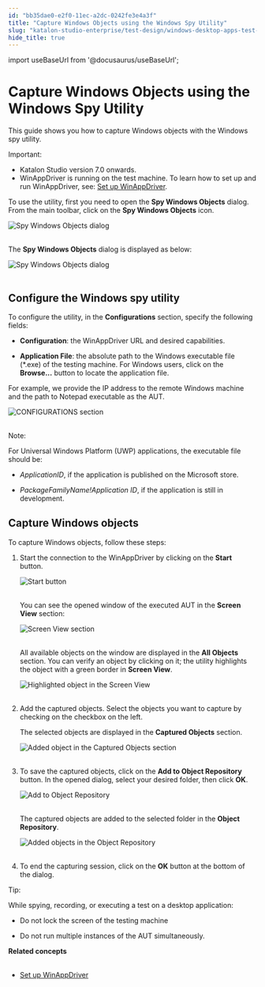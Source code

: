 ```yaml
---
id: "bb35dae0-e2f0-11ec-a2dc-0242fe3e4a3f"
title: "Capture Windows Objects using the Windows Spy Utility"
slug: "katalon-studio-enterprise/test-design/windows-desktop-apps-test-design/windows-record-and-spy-utilities/capture-windows-objects-using-the-windows-spy-utility"
hide_title: true
---
```

import useBaseUrl from '@docusaurus/useBaseUrl';


# <a id="id" class="anchor_top_offset"/><a id="ariaid-title1" class="anchor_top_offset"/>Capture Windows Objects using the Windows Spy Utility

<p xmlns="http://www.w3.org/1999/xhtml" className="p">This guide shows you how to capture Windows objects with the   Windows spy utility.</p> 
<div xmlns="http://www.w3.org/1999/xhtml" className="note important note_important"><span className="note__title">Important:</span> 
  <ul className="ul"><li className="li">Katalon Studio version 7.0 onwards.</li><li className="li">WinAppDriver is running on the test machine. To learn how to
      set up and run WinAppDriver, see: <a className="xref" href="/docs/legacy/katalon-studio-enterprise/create-tests-and-projects/configure-test-cases/windows-desktop-apps-testing/set-up-winappdriver">Set
        up WinAppDriver</a>.</li></ul>
</div>
<p xmlns="http://www.w3.org/1999/xhtml" className="p">To use the utility, first you need to open the <strong className="ph b">Spy     Windows Objects</strong> dialog. From the main toolbar, click on   the <strong className="ph b">Spy Windows Objects</strong> icon.</p> 
<p xmlns="http://www.w3.org/1999/xhtml" className="p">   <img className="image" src={useBaseUrl("https://github.com/katalon-studio/docs-images/raw/master/katalon-studio/docs/windows-spy-tutorial/KS-Windows-Spy-Objects-button.png")} alt="Spy Windows Objects dialog" /><br /><br /> </p> 
<p xmlns="http://www.w3.org/1999/xhtml" className="p">The <strong className="ph b">Spy Windows Objects</strong> dialog is displayed as   below:</p> 
<p xmlns="http://www.w3.org/1999/xhtml" className="p">   <img className="image" src={useBaseUrl("https://github.com/katalon-studio/docs-images/raw/master/katalon-studio/docs/windows-spy-tutorial/KS-Windows-Object-Spy-dialog.png")} alt="Spy Windows Objects dialog" /><br /><br /> </p> 

## <a id="id_1" class="anchor_top_offset"/>Configure the Windows spy utility

<p xmlns="http://www.w3.org/1999/xhtml" className="p">To configure the utility, in the <strong className="ph b">Configurations</strong>   section, specify the following fields:</p> 
<ul xmlns="http://www.w3.org/1999/xhtml" className="ul"><li className="li">     <p className="p">       <strong className="ph b">Configuration</strong>: the WinAppDriver URL and desired       capabilities.</p>   </li><li className="li">     <p className="p">       <strong className="ph b">Application File</strong>: the absolute path to the       Windows executable file (*.exe) of the testing machine. For Windows       users, click on the <strong className="ph b">Browse...</strong> button to locate the       application file.</p>   </li></ul> 
<p xmlns="http://www.w3.org/1999/xhtml" className="p">For example, we provide the IP address to the remote Windows   machine and the path to Notepad executable as the AUT.</p> 
<p xmlns="http://www.w3.org/1999/xhtml" className="p">   <img className="image" src={useBaseUrl("https://github.com/katalon-studio/docs-images/raw/master/katalon-studio/docs/windows-spy-tutorial/KS-Configure-Spy-Utility.png")} alt="CONFIGURATIONS section" /><br /><br /> </p> 
<div xmlns="http://www.w3.org/1999/xhtml" className="note note note_note"><span className="note__title">Note:</span> 
  <p className="p">For Universal Windows Platform (UWP) applications, the
    executable file should be:</p><div className="p"><ul className="ul"><li className="li"><p className="p"><em className="ph i">ApplicationID</em>, if the
          application is published on the Microsoft store.</p></li><li className="li"><p className="p"><em className="ph i">PackageFamilyName!Application ID</em>, if the application is
          still in development.</p></li></ul></div>
</div>

## <a id="id_2" class="anchor_top_offset"/>Capture Windows objects

<p xmlns="http://www.w3.org/1999/xhtml" className="p">To capture Windows objects, follow these steps:</p> 
<ol xmlns="http://www.w3.org/1999/xhtml" className="ol"><li className="li">     <p className="p">Start the connection to the WinAppDriver by clicking on the       <strong className="ph b">Start</strong> button.</p>     <p className="p">       <img className="image" src={useBaseUrl("https://github.com/katalon-studio/docs-images/raw/master/katalon-studio/docs/windows-spy-tutorial/KS-Windows-spy-utility-start-button.png")} alt="Start button" /><br /><br />     </p>     <p className="p">You can see the opened window of the executed AUT in the       <strong className="ph b">Screen View</strong> section:</p>     <p className="p">       <img className="image" src={useBaseUrl("https://github.com/katalon-studio/docs-images/raw/master/katalon-studio/docs/windows-spy-tutorial/KS-Windows-spy-utility-executed-AUT.png")} alt="Screen View section" /><br /><br />     </p>     <p className="p">All available objects on the window are displayed in the       <strong className="ph b">All Objects</strong> section. You can verify an object by       clicking on it; the utility highlights the object with a green       border in <strong className="ph b">Screen View</strong>.</p>     <p className="p">       <img className="image" src={useBaseUrl("https://github.com/katalon-studio/docs-images/raw/master/katalon-studio/docs/windows-spy-tutorial/KS-Windows-spy-utility-executed-highlighted-object.png")} alt="Highlighted object in the Screen View" /><br /><br />     </p>   </li><li className="li">     <p className="p">Add the captured objects. Select the objects you want to capture       by checking on the checkbox on the left.</p>     <p className="p">The selected objects are displayed in the <strong className="ph b">Captured         Objects</strong> section.</p>     <p className="p">       <img className="image" src={useBaseUrl("https://github.com/katalon-studio/docs-images/raw/master/katalon-studio/docs/windows-spy-tutorial/KS-Select-Captured-Objects.png")} alt="Added object in the Captured Objects section" /><br /><br />     </p>   </li><li className="li">     <p className="p">To save the captured objects, click on the <strong className="ph b">Add to Object         Repository</strong> button. In the opened dialog, select your       desired folder, then click <strong className="ph b">OK</strong>.</p>     <p className="p">       <img className="image" src={useBaseUrl("https://github.com/katalon-studio/docs-images/raw/master/katalon-studio/docs/windows-spy-tutorial/KS-Add-to-Object-Repository.png")} alt="Add to Object Repository" /><br /><br />     </p>     <p className="p">The captured objects are added to the selected folder in the       <strong className="ph b">Object Repository</strong>.</p>     <p className="p">       <img className="image" src={useBaseUrl("https://github.com/katalon-studio/docs-images/raw/master/katalon-studio/docs/windows-spy-tutorial/KS-Object-Repository.png")} alt="Added objects in the Object Repository" /><br /><br />     </p>   </li><li className="li">     <p className="p">To end the capturing session, click on the <strong className="ph b">OK</strong>       button at the bottom of the dialog.</p>   </li></ol> 
<div xmlns="http://www.w3.org/1999/xhtml" className="note tip note_tip"><span className="note__title">Tip:</span> 
  <p className="p">While spying, recording, or executing a test on a desktop
    application:</p><div className="p"><ul className="ul"><li className="li"><p className="p">Do not lock the screen of the testing machine</p></li><li className="li"><p className="p">Do
          not run multiple instances of the AUT simultaneously.</p></li></ul></div>
</div>
<nav xmlns="http://www.w3.org/1999/xhtml" role="navigation" className="related-links"><div className="linklist relinfo relconcepts"><strong>Related concepts</strong><br /><br /><ul className="linklist"><li className="linklist"><a className="link" href="/docs/legacy/katalon-studio-enterprise/create-tests-and-projects/configure-test-cases/windows-desktop-apps-testing/set-up-winappdriver#concept-5429">Set up WinAppDriver</a></li></ul></div></nav> 
